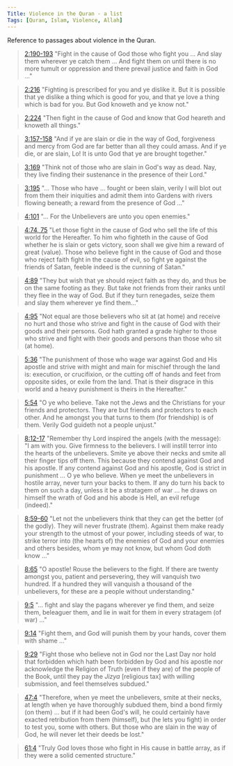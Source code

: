 ```yaml
---
Title: Violence in the Quran - a list 
Tags: [Quran, Islam, Violence, Allah]
---
```

Reference to passages about violence in the Quran.

> [2:190-193](https://quran.com/2/190-193) "Fight in the cause of God those who fight you ... And slay them wherever ye catch them ... And fight them on until there is no more tumult or oppression and there prevail justice and faith in God ..."

> [2:216](https://quran.com/2/216) "Fighting is prescribed for you and ye dislike it. But it is possible that ye dislike a thing which is good for you, and that ye love a thing which is bad for you. But God knoweth and ye know not."

> [2:224](https://quran.com/2/224) "Then fight in the cause of God and know that God heareth and knoweth all things."

> [3:157-158](https://quran.com/3/157-158) "And if ye are slain or die in the way of God, forgiveness and mercy from God are far better than all they could amass. And if ye die, or are slain, Lo! It is unto God that ye are brought together."

> [3:169](https://quran.com/3/169) "Think not of those who are slain in God's way as dead. Nay, they live finding their sustenance in the presence of their Lord."

> [3:195](https://quran.com/3/195) "... Those who have ... fought or been slain, verily I will blot out from them their iniquities and admit them into Gardens with rivers flowing beneath; a reward from the presence of God ..."

> [4:101](https://quran.com/4/101) "... For the Unbelievers are unto you open enemies."

> [4:74, 75](https://quran.com/4/74-75) "Let those fight in the cause of God who sell the life of this world for the Hereafter. To him who fighteth in the cause of God whether he is slain or gets victory, soon shall we give him a reward of great (value). Those who believe fight in the cause of God and those who reject faith fight in the cause of evil, so fight ye against the friends of Satan, feeble indeed is the cunning of Satan."

> [4:89](https://quran.com/4/89) "They but wish that ye should reject faith as they do, and thus be on the same footing as they. But take not friends from their ranks until they flee in the way of God. But if they turn renegades, seize them and slay them wherever ye find them…"

> [4:95](https://quran.com/4/95) "Not equal are those believers who sit at (at home) and receive no hurt and those who strive and fight in the cause of God with their goods and their persons. God hath granted a grade higher to those who strive and fight with their goods and persons than those who sit (at home).

> [5:36](https://quran.com/5/36) "The punishment of those who wage war against God and His apostle and strive with might and main for mischief through the land is: execution, or crucifixion, or the cutting off of hands and feet from opposite sides, or exile from the land. That is their disgrace in this world and a heavy punishment is theirs in the Hereafter."

> [5:54](https://quran.com/5/54) "O ye who believe. Take not the Jews and the Christians for your friends and protectors. They are but friends and protectors to each other. And he amongst you that turns to them (for friendship) is of them. Verily God guideth not a people unjust."

> [8:12-17](https://quran.com/8/12-17) "Remember thy Lord inspired the angels (with the message): "I am with you. Give firmness to the believers. I will instill terror into the hearts of the unbelievers. Smite ye above their necks and smite all their finger tips off them. This because they contend against God and his apostle. If any contend against God and his apostle, God is strict in punishment ... O ye who believe. When ye meet the unbelievers in hostile array, never turn your backs to them. If any do turn his back to them on such a day, unless it be a stratagem of war ... he draws on himself the wrath of God and his abode is Hell, an evil refuge (indeed)."

> [8:59-60](https://quran.com/8/59-60) "Let not the unbelievers think that they can get the better (of the godly). They will never frustrate (them). Against them make ready your strength to the utmost of your power, including steeds of war, to strike terror into (the hearts of) the enemies of God and your enemies and others besides, whom ye may not know, but whom God doth know ..."

> [8:65](https://quran.com/8/65) "O apostle! Rouse the believers to the fight. If there are twenty amongst you, patient and persevering, they will vanquish two hundred. If a hundred they will vanquish a thousand of the unbelievers, for these are a people without understanding."

> [9:5](https://quran.com/9/5) "... fight and slay the pagans wherever ye find them, and seize them, beleaguer them, and lie in wait for them in every stratagem (of war) ..."

> [9:14](https://quran.com/9/14) "Fight them, and God will punish them by your hands, cover them with shame ..."

> [9:29](https://quran.com/9/29) "Fight those who believe not in God nor the Last Day nor hold that forbidden which hath been forbidden by God and his apostle nor acknowledge the Religion of Truth (even if they are) of the people of the Book, until they pay the<span class="Apple-converted-space"> </span>_Jizya_<span class="Apple-converted-space"> </span>[religious tax] with willing submission, and feel themselves subdued."

> [47:4](https://quran.com/47/4) "Therefore, when ye meet the unbelievers, smite at their necks, at length when ye have thoroughly subdued them, bind a bond firmly (on them) ... but if it had been God's will, he could certainly have exacted retribution from them (himself), but (he lets you fight) in order to test you, some with others. But those who are slain in the way of God, he will never let their deeds be lost."

> [61:4](https://quran.com/61/4) "Truly God loves those who fight in His cause in battle array, as if they were a solid cemented structure."
